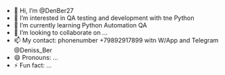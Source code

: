 - 👋 Hi, I’m @DenBer27
- 👀 I’m interested in QA testing and development with tne Python
- 🌱 I’m currently learning Python Automation QA
- 💞️ I’m looking to collaborate on ...
- 📫 My contact: phonenumber +79892917899 witn W/App and Telegram @Deniss_Ber
- 😄 Pronouns: ...
- ⚡ Fun fact: ...

<!---
DenBer27/DenBer27 is a ✨ special ✨ repository because its `README.md` (this file) appears on your GitHub profile.
You can click the Preview link to take a look at your changes.
--->

